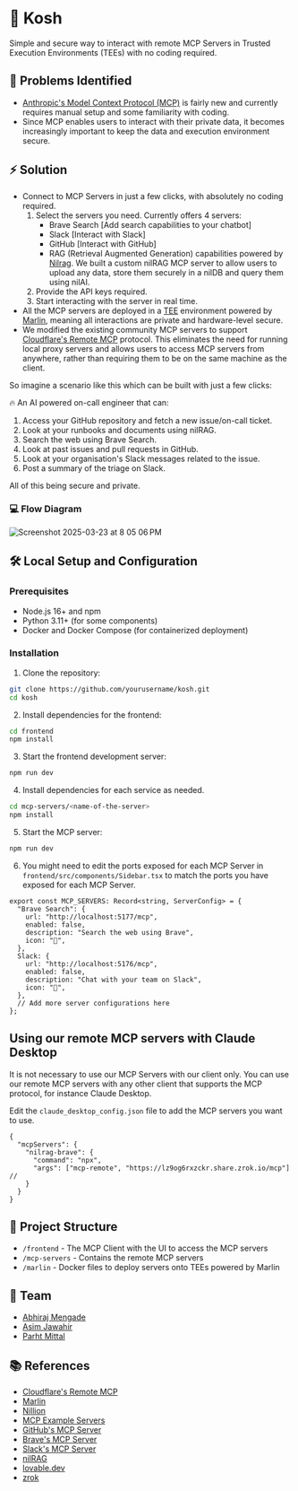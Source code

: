 # 🧰 Kosh

Simple and secure way to interact with remote MCP Servers in Trusted Execution Environments (TEEs) with no coding required.

## 🤔 Problems Identified

- [Anthropic's Model Context Protocol (MCP)](https://www.anthropic.com/news/model-context-protocol) is fairly new and currently requires manual setup and some familiarity with coding.
- Since MCP enables users to interact with their private data, it becomes increasingly important to keep the data and execution environment secure.

## ⚡️ Solution

- Connect to MCP Servers in just a few clicks, with absolutely no coding required.
  1. Select the servers you need. Currently offers 4 servers:
      - Brave Search [Add search capabilities to your chatbot]
      - Slack [Interact with Slack]
      - GitHub [Interact with GitHub]
      - RAG (Retrieval Augmented Generation) capabilities powered by [Nilrag](https://github.com/NillionNetwork/nilrag/tree/main). We built a custom nilRAG MCP server to allow users to upload any data, store them securely in a nilDB and query them using nilAI. 
  2. Provide the API keys required.
  3. Start interacting with the server in real time.
- All the MCP servers are deployed in a [TEE](https://docs.trustauthority.intel.com/main/articles/concept-tees-overview.html) environment powered by [Marlin](https://docs.marlin.org/oyster/introduction-to-marlin/), meaning all interactions are private and hardware-level secure.
- We modified the existing community MCP servers to support [Cloudflare's Remote MCP](https://developers.cloudflare.com/agents/guides/remote-mcp-server/) protocol. This eliminates the need for running local proxy servers and allows users to access MCP servers from anywhere, rather than requiring them to be on the same machine as the client.


So imagine a scenario like this which can be built with just a few clicks:

🔥 An AI powered on-call engineer that can:

1. Access your GitHub repository and fetch a new issue/on-call ticket.
2. Look at your runbooks and documents using nilRAG.
3. Search the web using Brave Search.
4. Look at past issues and pull requests in GitHub.
5. Look at your organisation's Slack messages related to the issue.
6. Post a summary of the triage on Slack.

All of this being secure and private.

### 💻 Flow Diagram
![Screenshot 2025-03-23 at 8 05 06 PM](https://github.com/user-attachments/assets/6e5a837d-d4e5-4292-86f1-ad85e85ce5bd)



## 🛠️ Local Setup and Configuration

### Prerequisites

- Node.js 16+ and npm
- Python 3.11+ (for some components)
- Docker and Docker Compose (for containerized deployment)

### Installation

1. Clone the repository:
```bash
git clone https://github.com/yourusername/kosh.git
cd kosh
```

2. Install dependencies for the frontend:
```bash
cd frontend
npm install
```

3. Start the frontend development server:
```bash
npm run dev
```

4. Install dependencies for each service as needed.

```bash
cd mcp-servers/<name-of-the-server>
npm install
```

5. Start the MCP server:
```bash
npm run dev
```

6. You might need to edit the ports exposed for each MCP Server in `frontend/src/components/Sidebar.tsx` to match the ports you have exposed for each MCP Server.

```
export const MCP_SERVERS: Record<string, ServerConfig> = {
  "Brave Search": {
    url: "http://localhost:5177/mcp",
    enabled: false,
    description: "Search the web using Brave",
    icon: "🦁",
  },
  Slack: {
    url: "http://localhost:5176/mcp",
    enabled: false,
    description: "Chat with your team on Slack",
    icon: "💬",
  },
  // Add more server configurations here
};
```

## Using our remote MCP servers with Claude Desktop

It is not necessary to use our MCP Servers with our client only. You can use our remote MCP servers with any other client that supports the MCP protocol, for instance Claude Desktop.

Edit the `claude_desktop_config.json` file to add the MCP servers you want to use.

```
{
  "mcpServers": {
    "nilrag-brave": {
      "command": "npx",
      "args": ["mcp-remote", "https://lz9og6rxzckr.share.zrok.io/mcp"] // 
    }
  }
}
```

## 📂 Project Structure

- `/frontend` - The MCP Client with the UI to access the MCP servers
- `/mcp-servers` - Contains the remote MCP servers
- `/marlin` - Docker files to deploy servers onto TEEs powered by Marlin

## 🤝 Team

- [Abhiraj Mengade](https://github.com/abhiraj-mengade)
- [Asim Jawahir](https://github.com/CommanderAstern)
- [Parht Mittal](https://github.com/mittal-parth)

## 📚 References

- [Cloudflare's Remote MCP](https://developers.cloudflare.com/agents/guides/remote-mcp-server/)
- [Marlin](https://docs.marlin.org/oyster/introduction-to-marlin/)
- [Nillion](https://docs.nillion.com/)
- [MCP Example Servers](https://modelcontextprotocol.io/examples)
- [GitHub's MCP Server](https://github.com/modelcontextprotocol/servers/tree/main/src/github)
- [Brave's MCP Server](https://github.com/modelcontextprotocol/servers/tree/main/src/brave-search)
- [Slack's MCP Server](https://github.com/modelcontextprotocol/servers/tree/main/src/slack)
- [nilRAG](https://github.com/NillionNetwork/nilrag/tree/main)
- [lovable.dev](https://lovable.dev/)
- [zrok](https://zrok.io/)
